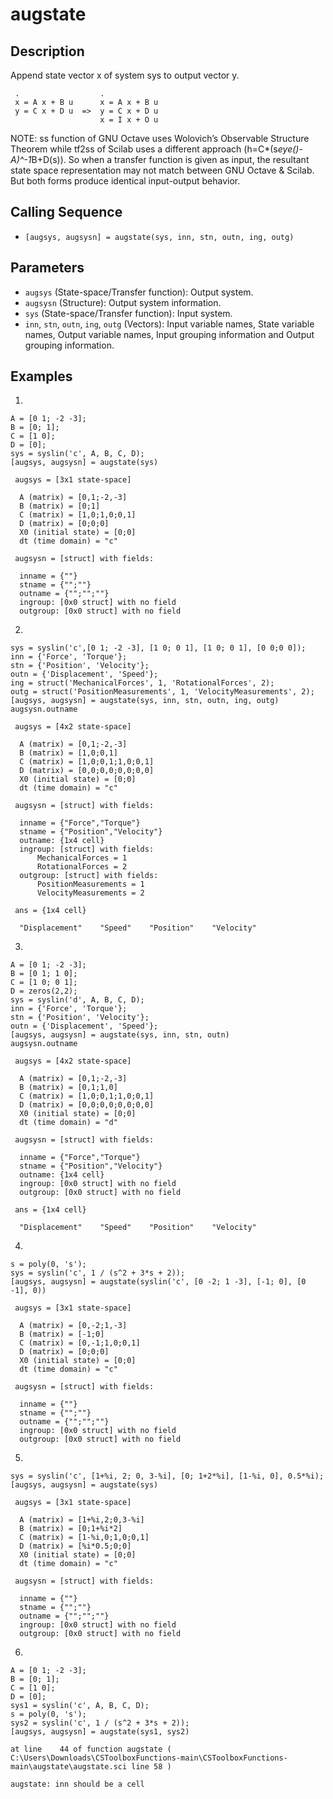 # augstate

## Description
Append state vector x of system sys to output vector y.
```
 .                  .
 x = A x + B u      x = A x + B u
 y = C x + D u  =>  y = C x + D u
                    x = I x + O u
```

NOTE: ss function of GNU Octave uses Wolovich’s Observable Structure Theorem while tf2ss of Scilab uses a different approach (h=C*(s*eye()-A)^-1*B+D(s)). So when a transfer function is given as input, the resultant state space representation may not match between GNU Octave & Scilab. But both forms produce identical input-output behavior.

## Calling Sequence
- `[augsys, augsysn] = augstate(sys, inn, stn, outn, ing, outg)`

## Parameters
- `augsys` (State-space/Transfer function): Output system.
- `augsysn` (Structure): Output system information.
- `sys` (State-space/Transfer function): Input system.
- `inn`, `stn`, `outn`, `ing`, `outg` (Vectors): Input variable names, State variable names, Output variable names, Input grouping information and Output grouping information.

## Examples
1.
```
A = [0 1; -2 -3];
B = [0; 1];
C = [1 0];
D = [0];
sys = syslin('c', A, B, C, D);
[augsys, augsysn] = augstate(sys)
```
```
 augsys = [3x1 state-space]

  A (matrix) = [0,1;-2,-3]
  B (matrix) = [0;1]
  C (matrix) = [1,0;1,0;0,1]
  D (matrix) = [0;0;0]
  X0 (initial state) = [0;0]
  dt (time domain) = "c"

 augsysn = [struct] with fields:

  inname = {""}
  stname = {"";""}
  outname = {"";"";""}
  ingroup: [0x0 struct] with no field
  outgroup: [0x0 struct] with no field
```

2.
```
sys = syslin('c',[0 1; -2 -3], [1 0; 0 1], [1 0; 0 1], [0 0;0 0]);
inn = {'Force', 'Torque'};
stn = {'Position', 'Velocity'};
outn = {'Displacement', 'Speed'};
ing = struct('MechanicalForces', 1, 'RotationalForces', 2);
outg = struct('PositionMeasurements', 1, 'VelocityMeasurements', 2);
[augsys, augsysn] = augstate(sys, inn, stn, outn, ing, outg)
augsysn.outname
```
```
 augsys = [4x2 state-space]

  A (matrix) = [0,1;-2,-3]
  B (matrix) = [1,0;0,1]
  C (matrix) = [1,0;0,1;1,0;0,1]
  D (matrix) = [0,0;0,0;0,0;0,0]
  X0 (initial state) = [0;0]
  dt (time domain) = "c"

 augsysn = [struct] with fields:

  inname = {"Force","Torque"}
  stname = {"Position","Velocity"}
  outname: {1x4 cell}
  ingroup: [struct] with fields:
      MechanicalForces = 1
      RotationalForces = 2
  outgroup: [struct] with fields:
      PositionMeasurements = 1
      VelocityMeasurements = 2

 ans = {1x4 cell}

  "Displacement"    "Speed"    "Position"    "Velocity"
```

3.
```
A = [0 1; -2 -3];
B = [0 1; 1 0];
C = [1 0; 0 1];
D = zeros(2,2);
sys = syslin('d', A, B, C, D);
inn = {'Force', 'Torque'};
stn = {'Position', 'Velocity'};
outn = {'Displacement', 'Speed'};
[augsys, augsysn] = augstate(sys, inn, stn, outn)
augsysn.outname
```
```
 augsys = [4x2 state-space]

  A (matrix) = [0,1;-2,-3]
  B (matrix) = [0,1;1,0]
  C (matrix) = [1,0;0,1;1,0;0,1]
  D (matrix) = [0,0;0,0;0,0;0,0]
  X0 (initial state) = [0;0]
  dt (time domain) = "d"

 augsysn = [struct] with fields:

  inname = {"Force","Torque"}
  stname = {"Position","Velocity"}
  outname: {1x4 cell}
  ingroup: [0x0 struct] with no field
  outgroup: [0x0 struct] with no field

 ans = {1x4 cell}

  "Displacement"    "Speed"    "Position"    "Velocity"
```

4.
```
s = poly(0, 's');
sys = syslin('c', 1 / (s^2 + 3*s + 2));
[augsys, augsysn] = augstate(syslin('c', [0 -2; 1 -3], [-1; 0], [0 -1], 0))
```
```
 augsys = [3x1 state-space]

  A (matrix) = [0,-2;1,-3]
  B (matrix) = [-1;0]
  C (matrix) = [0,-1;1,0;0,1]
  D (matrix) = [0;0;0]
  X0 (initial state) = [0;0]
  dt (time domain) = "c"

 augsysn = [struct] with fields:

  inname = {""}
  stname = {"";""}
  outname = {"";"";""}
  ingroup: [0x0 struct] with no field
  outgroup: [0x0 struct] with no field

```

5.
```
sys = syslin('c', [1+%i, 2; 0, 3-%i], [0; 1+2*%i], [1-%i, 0], 0.5*%i); 
[augsys, augsysn] = augstate(sys)
```
```
 augsys = [3x1 state-space]

  A (matrix) = [1+%i,2;0,3-%i]
  B (matrix) = [0;1+%i*2]
  C (matrix) = [1-%i,0;1,0;0,1]
  D (matrix) = [%i*0.5;0;0]
  X0 (initial state) = [0;0]
  dt (time domain) = "c"

 augsysn = [struct] with fields:

  inname = {""}
  stname = {"";""}
  outname = {"";"";""}
  ingroup: [0x0 struct] with no field
  outgroup: [0x0 struct] with no field

```

6.
```
A = [0 1; -2 -3];
B = [0; 1];
C = [1 0];
D = [0];
sys1 = syslin('c', A, B, C, D);
s = poly(0, 's');
sys2 = syslin('c', 1 / (s^2 + 3*s + 2));
[augsys, augsysn] = augstate(sys1, sys2)
```
```
at line    44 of function augstate ( C:\Users\Downloads\CSToolboxFunctions-main\CSToolboxFunctions-main\augstate\augstate.sci line 58 )

augstate: inn should be a cell
```

